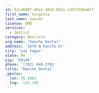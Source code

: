 ```yaml
---
id: 52cd6897-d8e2-481b-8521-c3472fb6a6ff
first_name: Virginia
last_name: Suarez
license: DMD
services:
  - dentist
category: Dentists
org_name: 'Rancho Dental'
address: '1070 N Rancho Dr'
city: 'Las Vegas'
state: NV
zip: '89106'
phone: '(702) 648-3701'
title: 'Rancho Dental'
_geoloc:
  lat: 36.1961
  lng: -115.196
---
```

